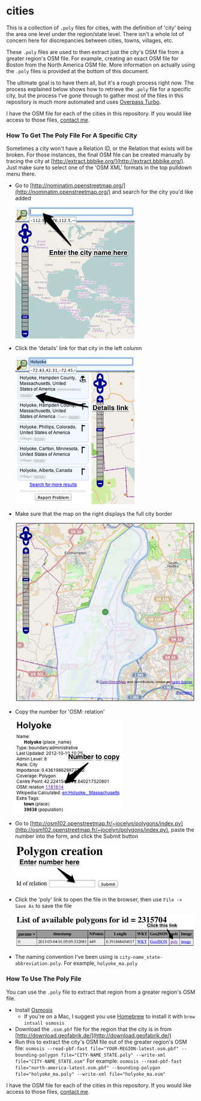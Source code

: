 # cities

This is a collection of `.poly` files for cities, with the definition of 'city' being the area one level under the region/state level. There isn't a whole lot of concern here for discrepancies between cities, towns, villages, etc.

These `.poly` files are used to then extract just the city's OSM file from a greater region's OSM file. For example, creating an exact OSM file for Boston from the North America OSM file. More information on actually using the `.poly` files is provided at the bottom of this document.

The ultimate goal is to have them all, but it's a rough process right now. The process explained below shows how to retrieve the `.poly` file for a specific city, but the process I've gone through to gather most of the files in this repository is much more automated and uses [Overpass Turbo](http://overpass-turbo.eu/).

I have the OSM file for each of the cities in this repository. If you would like access to those files, [contact me](http://jameschevalier.us/contact).

### How To Get The Poly File For A Specific City

Sometimes a city won't have a Relation ID, or the Relation that exists will be broken. For those instances, the final OSM file can be created manually by tracing the city at [http://extract.bbbike.org/](http://extract.bbbike.org/). Just make sure to select one of the 'OSM XML' formats in the top pulldown menu there.

* Go to [http://nominatim.openstreetmap.org/](http://nominatim.openstreetmap.org/) and search for the city you'd like added

    ![](images/howto1.png)

* Click the 'details' link for that city in the left column

    ![](images/howto2.png)

* Make sure that the map on the right displays the full city border

    ![](images/howto3.png)

* Copy the number for 'OSM: relation'

    ![](images/howto4.png)

* Go to [http://osm102.openstreetmap.fr/~jocelyn/polygons/index.py](http://osm102.openstreetmap.fr/~jocelyn/polygons/index.py), paste the number into the form, and click the Submit button

    ![](images/howto5.png)

* Click the 'poly' link to open the file in the browser, then use `File -> Save As` to save the file

    ![](images/howto6.png)

* The naming convention I've been using is `city-name_state-abbreviation.poly`. For example, `holyoke_ma.poly`

### How To Use The Poly File

You can use the `.poly` file to extract that region from a greater region's OSM file.

* Install [Osmosis](http://wiki.openstreetmap.org/wiki/Osmosis)
    * If you're on a Mac, I suggest you use [Homebrew](http://mxcl.github.io/homebrew/) to install it with `brew intsall osmosis`
* Download the `.osm.pbf` file for the region that the city is in from [http://download.geofabrik.de/](http://download.geofabrik.de/)
* Run this to extract the city's OSM file out of the greater region's OSM file:
`osmosis --read-pbf-fast file="YOUR-REGION-latest.osm.pbf" --bounding-polygon file="CITY-NAME_STATE.poly" --write-xml file="CITY-NAME_STATE.osm"`
For example:
`osmosis --read-pbf-fast file="north-america-latest.osm.pbf" --bounding-polygon file="holyoke_ma.poly" --write-xml file="holyoke_ma.osm"`

I have the OSM file for each of the cities in this repository. If you would like access to those files, [contact me](http://jameschevalier.us/contact).

